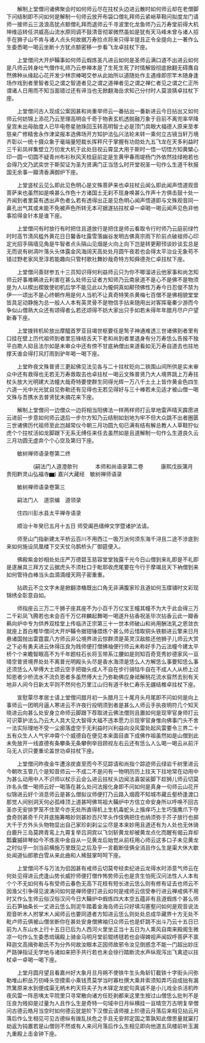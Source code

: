 <!-- { "loadSidebar": true } -->
　　解制上堂僧问诸佛聚会时如何师云尽在拄杖头边进云散时如何师云却在老僧脚下问结制即不问如何是解制一句师云放开布袋口僧礼拜师云紧峭草鞋问拟度龙门请师一接师云三汲浪高犹点额僧礼拜而退师云千寻波里化龙鱼师乃云万寿堂前得大机坤维运转任洪威高山流水原同调不鼓清音彻翠微然虽如是犹有天马峰未曾与诸人招手在狮子山不肯与诸人点头何故据万寿捡点将来只得半提且正令全提向上一著作么生委悉喝一喝云坐断十方犹点额密移一步看飞龙卓拄杖下座。

　　上堂僧问大开炉鞴事如何师云煆炼圣凡进云如何是圣师云满口道不出进云如何是凡师云转身吐气僧作礼师乃云参禅本是了生死生死了时情解毁彻底掀翻无碍膺自然佛种从缘起心花开发少林宗棒喝交参从此始所以道随处作主遇缘即宗竿木随身逢场作戏到者里智者见之谓之智道者见之谓之道禅者见之谓之禅仁者见之谓之仁正所谓诸人日用而不知当面错过还有谛当也无掀翻海岳求知己分付时人莫浪猜卓拄杖下座。

　　上堂僧问古人现成公案因甚和尚重举师云一番拈出一番新进云今日拈出又如何师云何妨锦上添花乃云至理高明会千奇于物表玄机透脱融万象于目前不离兜率早降皇宫未出母胎度人已毕电卷星驰珠回玉转高明智士必是顶门具眼大福德人原来至孝慈亲广修精舍永作津梁报本选佛场开方知护法弘兴法轮未转一乘何立古镜当轩万境齐彰以一统十摄众象于毫端量短裁长挥秤尺于掌握有功勋处九五飞龙在天多利益时三千彩凤祥集壁立万仞发大机于此处目视云霄显大用于斯时一悟一切悟方知黄檗心印一圆一切圆不疑青州布衫秋风天桂庭前定是生黄甲春雨堤杨门外依然挂绿袍若也会得乃文乃武奕世于斯契证为圣为贤满门正当恁么时开堂祝圣一句作么生道千秋报国无余事一瓣清香满御炉下座。

　　上堂竖杖云见么即此见色明心是文殊菩萨来也卓拄杖云闻么即此闻声悟道观音菩萨来也虽然如是唤甚么作色十方诸国土无刹不现身唤甚么作声十方俱击鼓十处一齐闻到者里莫有透出声色者么若有透得出正是见色明心闻声悟道即与文殊观音同一鼻孔出气其或未能不免被声色所转无本可据遂拈拄杖卓一卓喝一喝云闻声见色非他事拾得金针本是谁下座。

　　上堂僧问有时放行有时把住且道放行是把住是师云看取令行时师乃云庭前绿竹时时高节清风槛外黄花日日馨香吐露雪落幽谷发明古佛真宗雨下阶前点破祖师心印定光招手隔墙见角是牛智者点头隔山见烟是火向上向下岂是转更颟顸谈妙谈玄总是无而说有树凋叶落头头体露金风海阔天高处处月圆午夜若也会得太平治业无象苟不错过野老家风至淳若能趣向只管村歌社舞妙哉奇特方知舜德尧仁卓拄杖下座。

　　上堂僧问善财参五十三员知识得何利益师云只为你不唧溜进云他家事和尚怎知师云好事难瞒进云利害在甚么处师云证者方知师乃云南泉道不是心不是佛不是物须是为人以楔出楔致使初机后学不能见此以为儱侗真如颟顸佛性万寿今日忍俊不禁为伊一一颂出不是心终朝作用是何人当机不让真奇特笑杀黄梅七百僧不是佛相貌堂堂皆具足动静施为总一般人人本有英灵骨不是物信手拈来随用出对客挥毫秦少游而今争似山僧熟大众还有颂得者么若还颂得不妨大家出只手如若未得年年腊月尽户户望新春下座。

　　上堂拨转机轮放出摩醯首罗亚目竭世枢要任是鹙子神通难透三世诸佛到者里有口挂在壁上历代祖师到者里忘锋结舌天下老和尚到者里退身有分万寿恁么告报不独平白欺人抑且法尔如是未审众中还有傍不甘底衲僧出来道看如无万寿自道去也拄地撑天谁会得打风打雨到驴年喝一喝下座。

　　上堂昨夜文殊普贤三更起佛见法见各与二十拄杖贬向二铁围山间所供是实未审众中还有救得也无若无万寿救取去也卓拄杖一喝云文殊普贤乃大人境界跳上万寿拄杖头放大光明建大法幢大哉奇特要使群生同得光辉一万八千土土上皆作黄金色四生六道一光中光光犹自见弥勒还有见得也无若见得好与三十棒若未见适才被山僧一喝文殊与吾携水去普贤犹未摘花来下座。

　　解制上堂僧问一边僧众一边将相当阳佛法一样两样师打云旱地雷声晴天霹雳进云进前一步意如何师云退后一步尔方知乃云结制如划地为牢不但大众跳不出者圈匮三世诸佛历代祖师至此岂越常仪今朝三月功圆九旬已满有结有解总教人人草鞋狞似虎个个拄杖活如龙脚跟下无系无缚任来任去虽然如是且道解制一句作么生道良久云三月功圆无虚弃个个心空及第归下座。

　　敏树禅师语录卷第二终

　　　　　(嗣法门人道澄欹刊
　　　本师和尚语录第二卷
　　　康熙戊辰蒲月　贵阳黔灵山弘福寺▆)
嘉兴大藏经　敏树禅师语录


　　敏树禅师语录卷第三

　　嗣法门人　道崇编　道领录

　　住四川彭水县太平禅寺语录

　　顺治十年癸巳五月十五日
师受阖邑缙绅文学暨诸护法请。

　　师至山门指新建太平桥云百川不用西江一吸万派何须东海千浔且二途不涉底到来如何施设凤凰楼下交天仗乌鹊桥头厂御筵便入。

　　佛殿紫金妙相处处庄严万德碧玉慈容堂堂独露千光今日山僧到来礼即是不礼即是遂展具三拜方丈云据虎头不须杜口于毗耶收虎尾要在今行于摩竭且天下衲僧到来如何管待白棒当头血滴滴缦天网子密重重。

　　拈疏云不立文字未是掀翻漆桶既出口角无非满腹家珍且道如何玉牒铺时文彩现锦绣全彰意自如。

　　师指座云三万二千狮子座其座不为小百千万亿宝王幢其幢不为大于此会得三万二千彩凤飞腾若也未会百千万亿祥麟起舞喝一喝遂升拈香祝圣毕次拈香云此一瓣香爇向炉中专为供养双桂堂上传临济正宗第三十一世本师破山和尚用酬法乳之恩敛衣就座上首白椎毕僧问大开炉鞴令据钳锤煨炼个甚么师云惜取铜头铁额进云擎来日月悬诸国抛出雷霆震八方师云非公境界进云惊群须是英灵汉敌胜还他狮子儿师云大赏之下必有勇夫进云休得压良为贱师便打僧拂袖便行师云未称好手乃云法幢今建太平桥个个来瞻智眼高不为千年题柱石长将玉带系江腰如是则知百奇竞秀妙德家风一亘晴空普贤境界处处不离普光明殿头头尽是香水海须是恁么人方解恁么事要知恁么事还须恁么人举傅大士颂云空手把锄头成人不自在步行骑牯牛自在不成人人从桥上过知恩者少桥流水不流负恩者多虽然傅大士乃弥勒佛应身祗解桃花流水窅然去别有天地非人间今日新太平则不然何也万里江山归有道千秋仁寿乐无疆结椎卓拄杖下座。

　　宣慰覃尽孝居士请上堂僧问腊月初一头腊月三十尾月头月尾即不问如何是向上事师云一团明月逼人寒进云不许夜行投明须到者是甚么人师云手执夜明符几个知天晓进云向甚么处安身立命师云脚跟下荐取进云佛法僧则且置如何是现宰官身师打云可识覃护法么乃云大人具大见大智得大福不违本愿力示现宰官身惟向佛事门头不舍一法实际理地不受一尘廓落虚空于无利益时兴利益向没风雷处起风雷要令三界二十五有众生人人气宇冲霄个个威德自在便见本来面目直下成佛作祖虽然如是山僧到此未免放开一线直德有条攀条无条攀例举目顾视左右云还有恁么人么喝一喝云从前汗马无人识只要重论盖世功卓拄杖下座。

　　上堂僧问昨夜金牛遭涂炭直至而今不见踪请和尚指个踪迹师云绿岩千树里进云今朝吹玉管几个是知音师云一不成二不是问有一物明历历上拄天下拄地常在动用中为甚么动用中人不识师以杖示云会么进云拄杖头边闻法喜袈裟脚下趁狮儿师云切莫诈名头僧一喝师云好一喝落在甚么处问法报化身即不问如何是真身一句师云山花开似锦进云好个消息师云是甚么僧拟议师便打乃云路入烟霞不知城市藏丘壑桥逢渡口那觉人间别洞天何必孤峰顶上道甚呵佛骂祖大鞴炉中方信立命安身所以呼唤不回古圣亦无安排罗笼不住至今亦无处所直得机上生机毒蛇头上揩痒巧上生巧饿鹰爪下夺食奇则甚奇千尺井底施筹略妙则甚妙百尺竿头作伎俩把住也纳须弥于芥子放行也掷大千于方外头头物物显出自己家珍刹刹尘尘尽是本来妙用且道还有为人处也无休骑白鹿升三岛莫跨青鸾上九霄复举吕洞宾以飞剑斩黄龙却被黄龙点化而醒有偈云弃却瓢囊摵碎琴如今不炼汞中金自从一见黄龙后始觉从前枉用心师云这多口子未见黄龙之时似乎一剑当前横施万里既见之后及乎一言截断伎俩全消且作么生是渠大休大歇处闻道仙郎歌白雪从来此曲和人稀鼓掌呵呵下座。

　　上堂僧问不与万法为侣因甚有戒师云切莫夸经卖纪进云龙得水时添意气师云在何处见得进云虎逢山势长威狞师便打僧作怖势师云也是贪生怕死汉问法性人人本有个个不无如何有与有受师云春色无高下花枝有短长进云恁么则有修有证去也师云不因渔父引争得见波涛问如何是禅师便打进云如何是戒师云信受奉行进云禅戒俱不用时又作么生师云俗汉俗汉问今日大鞴炉中煆炼四大本空五蕴非有且道煆炼个甚么师云石笋抽条长一丈进云恁么则泥牛踏着金海岛师云只好填沟塞壑问如何是观音说法观音听木人拊掌木人闻师云也要同道者方知进云恁么则处处总成华藏界十方无处不毗卢师云俱被山僧坐断你在甚处安身僧拂袖归众师云也是虾跳不出斗乃云十五日已前为人东山水上行十五日已后为人西河火里坐正当十五日为人熏风自南来殿阁生微凉一句作么生委悉琉璃殿上骑金马明月堂前辊绣毬若也会得婢视声闻奴呼菩萨不禀释迦文高揖弥勒氏不为分外何故汝眼本正因师故邪令汝见倒惑念不能一门超出妙庄严路弹指证无学地与诸如来把手共行若也未会徐行踏断流水声纵观泻出飞禽迹以拄杖卓一卓喝一喝下座。

　　上堂月圆月望且看嘉州好大象月旦月朔不使铁牛生头角斩钉截铁十字街头问弥勒堆山积岳万仞峰头空摸索小乘钱贯莫学当时寡杜撰大乘井索须知弄巧自成拙有漏笊篱原来水到便成渠无柄木杓天将夫子为木铎定龙蛇句真诚不是小儿戏全杀活机昨夜风雷一阵恶咦太平院里只寻常散向诸方任贬剥都来这里生按过山僧恁么批判不是压良为贱抑是过量为人且作么生是奇特一句域中日月纵横挂一亘晴空万古明复举僧问古德云皓月当空时如何德云犹是阶下汉僧云请师接上阶德云月落后来相见拈云月落后作么生相见可见古德纵有拨乱扶危之手且无安邦定国之策孰知此僧思量就窠打劫返为钝置若是山僧则不然或有人来问月落后作么生相见即向他道五凤楼前听玉漏九重殿上击金钟下座。

